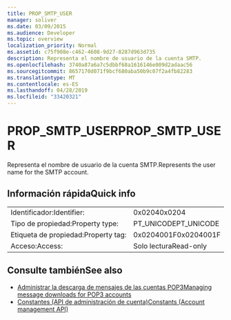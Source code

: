 ```yaml
---
title: PROP_SMTP_USER
manager: soliver
ms.date: 03/09/2015
ms.audience: Developer
ms.topic: overview
localization_priority: Normal
ms.assetid: c75f908e-c462-4608-9d27-8287d963d735
description: Representa el nombre de usuario de la cuenta SMTP.
ms.openlocfilehash: 3740a87a6a7c5dbbf68a1616146e009d2adaac56
ms.sourcegitcommit: 8657170d071f9bcf680aba50b9c07f2a4fb82283
ms.translationtype: MT
ms.contentlocale: es-ES
ms.lasthandoff: 04/28/2019
ms.locfileid: "33420321"
---
```

# <a name="prop_smtp_user"></a><span data-ttu-id="ed48b-103">PROP_SMTP_USER</span><span class="sxs-lookup"><span data-stu-id="ed48b-103">PROP_SMTP_USER</span></span>

<span data-ttu-id="ed48b-104">Representa el nombre de usuario de la cuenta SMTP.</span><span class="sxs-lookup"><span data-stu-id="ed48b-104">Represents the user name for the SMTP account.</span></span>
  
## <a name="quick-info"></a><span data-ttu-id="ed48b-105">Información rápida</span><span class="sxs-lookup"><span data-stu-id="ed48b-105">Quick info</span></span>

|||
|:-----|:-----|
|<span data-ttu-id="ed48b-106">Identificador:</span><span class="sxs-lookup"><span data-stu-id="ed48b-106">Identifier:</span></span>  <br/> |<span data-ttu-id="ed48b-107">0x0204</span><span class="sxs-lookup"><span data-stu-id="ed48b-107">0x0204</span></span>  <br/> |
|<span data-ttu-id="ed48b-108">Tipo de propiedad:</span><span class="sxs-lookup"><span data-stu-id="ed48b-108">Property type:</span></span>  <br/> |<span data-ttu-id="ed48b-109">PT_UNICODE</span><span class="sxs-lookup"><span data-stu-id="ed48b-109">PT_UNICODE</span></span>  <br/> |
|<span data-ttu-id="ed48b-110">Etiqueta de propiedad:</span><span class="sxs-lookup"><span data-stu-id="ed48b-110">Property tag:</span></span>  <br/> |<span data-ttu-id="ed48b-111">0x0204001F</span><span class="sxs-lookup"><span data-stu-id="ed48b-111">0x0204001F</span></span>  <br/> |
|<span data-ttu-id="ed48b-112">Acceso:</span><span class="sxs-lookup"><span data-stu-id="ed48b-112">Access:</span></span>  <br/> |<span data-ttu-id="ed48b-113">Solo lectura</span><span class="sxs-lookup"><span data-stu-id="ed48b-113">Read-only</span></span>  <br/> |
   
## <a name="see-also"></a><span data-ttu-id="ed48b-114">Consulte también</span><span class="sxs-lookup"><span data-stu-id="ed48b-114">See also</span></span>

- [<span data-ttu-id="ed48b-115">Administrar la descarga de mensajes de las cuentas POP3</span><span class="sxs-lookup"><span data-stu-id="ed48b-115">Managing message downloads for POP3 accounts</span></span>](managing-message-downloads-for-pop3-accounts.md)
- [<span data-ttu-id="ed48b-116">Constantes (API de administración de cuenta)</span><span class="sxs-lookup"><span data-stu-id="ed48b-116">Constants (Account management API)</span></span>](constants-account-management-api.md)

